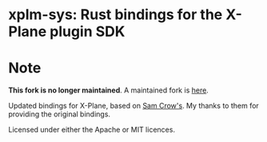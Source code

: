 # xplm-sys: Rust bindings for the X-Plane plugin SDK

# Note

**This fork is no longer maintained**.  A maintained fork is [here](https://github.com/judemille/xplane-sys). 

Updated bindings for X-Plane, based on [Sam Crow's](https://github.com/samcrow/xplm-sys).  My thanks to them for providing the original bindings.

Licensed under either the Apache or MIT licences.
